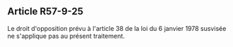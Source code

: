Article R57-9-25
----
Le droit d'opposition prévu à l'article 38 de la loi du 6 janvier 1978 susvisée
ne s'applique pas au présent traitement.
